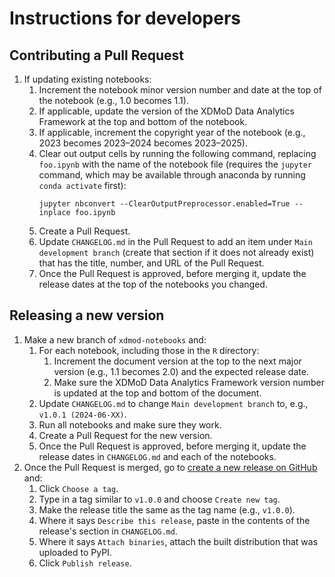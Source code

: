 # Instructions for developers

## Contributing a Pull Request

1. If updating existing notebooks:
    1. Increment the notebook minor version number and date at the top of the notebook (e.g., 1.0 becomes 1.1).
    1. If applicable, update the version of the XDMoD Data Analytics Framework at the top and bottom of the notebook.
    1. If applicable, increment the copyright year of the notebook (e.g., 2023 becomes 2023–2024 becomes 2023–2025).
    1. Clear out output cells by running the following command, replacing `foo.ipynb` with the name of the notebook file (requires the `jupyter` command, which may be available through anaconda by running `conda activate` first):
        ```
        jupyter nbconvert --ClearOutputPreprocessor.enabled=True --inplace foo.ipynb
        ```
    1. Create a Pull Request.
    1. Update `CHANGELOG.md` in the Pull Request to add an item under `Main development branch` (create that section if it does not already exist) that has the title, number, and URL of the Pull Request.
    1. Once the Pull Request is approved, before merging it, update the release dates at the top of the notebooks you changed.

## Releasing a new version

1. Make a new branch of `xdmod-notebooks` and:
    1. For each notebook, including those in the `R` directory:
        1. Increment the document version at the top to the next major version (e.g., 1.1 becomes 2.0) and the expected release date.
        1. Make sure the XDMoD Data Analytics Framework version number is updated at the top and bottom of the document.
    1. Update `CHANGELOG.md` to change `Main development branch` to, e.g., `v1.0.1 (2024-06-XX)`.
    1. Run all notebooks and make sure they work.
    1. Create a Pull Request for the new version.
    1. Once the Pull Request is approved, before merging it, update the release dates in `CHANGELOG.md` and each of the notebooks.
1. Once the Pull Request is merged, go to [create a new release on GitHub](https://github.com/ubccr/xdmod-notebooks/releases/new) and:
    1. Click `Choose a tag`.
    1. Type in a tag similar to `v1.0.0` and choose `Create new tag`.
    1. Make the release title the same as the tag name (e.g., `v1.0.0`).
    1. Where it says `Describe this release`, paste in the contents of the release's section in `CHANGELOG.md`.
    1. Where it says `Attach binaries`, attach the built distribution that was uploaded to PyPI.
    1. Click `Publish release`.

